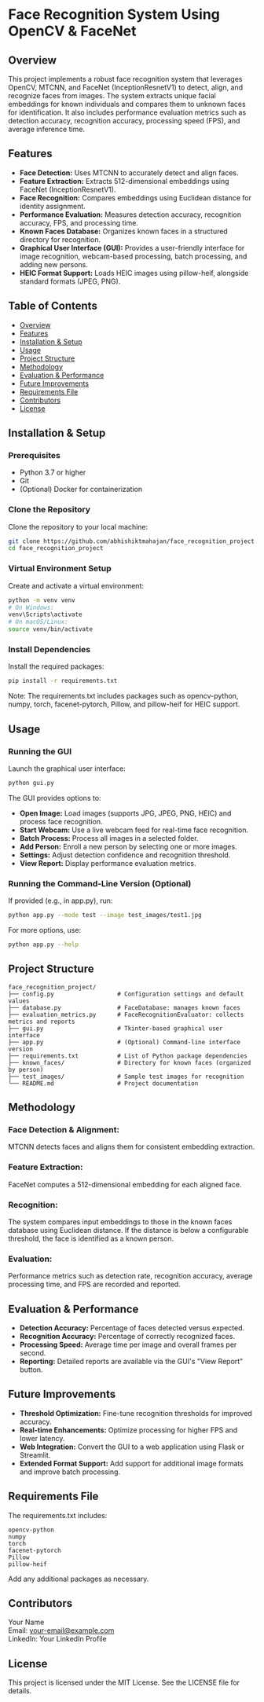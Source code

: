 # Face Recognition System Using OpenCV & FaceNet

## Overview
This project implements a robust face recognition system that leverages OpenCV, MTCNN, and FaceNet (InceptionResnetV1) to detect, align, and recognize faces from images. The system extracts unique facial embeddings for known individuals and compares them to unknown faces for identification. It also includes performance evaluation metrics such as detection accuracy, recognition accuracy, processing speed (FPS), and average inference time.

## Features
- **Face Detection:** Uses MTCNN to accurately detect and align faces.
- **Feature Extraction:** Extracts 512-dimensional embeddings using FaceNet (InceptionResnetV1).
- **Face Recognition:** Compares embeddings using Euclidean distance for identity assignment.
- **Performance Evaluation:** Measures detection accuracy, recognition accuracy, FPS, and processing time.
- **Known Faces Database:** Organizes known faces in a structured directory for recognition.
- **Graphical User Interface (GUI):** Provides a user-friendly interface for image recognition, webcam-based processing, batch processing, and adding new persons.
- **HEIC Format Support:** Loads HEIC images using pillow-heif, alongside standard formats (JPEG, PNG).

## Table of Contents
- [Overview](#overview)
- [Features](#features)
- [Installation & Setup](#installation--setup)
- [Usage](#usage)
- [Project Structure](#project-structure)
- [Methodology](#methodology)
- [Evaluation & Performance](#evaluation--performance)
- [Future Improvements](#future-improvements)
- [Requirements File](#requirements-file)
- [Contributors](#contributors)
- [License](#license)

## Installation & Setup

### Prerequisites
- Python 3.7 or higher
- Git
- (Optional) Docker for containerization

### Clone the Repository
Clone the repository to your local machine:
```bash
git clone https://github.com/abhishiktmahajan/face_recognition_project.git
cd face_recognition_project
```

### Virtual Environment Setup
Create and activate a virtual environment:

```bash
python -m venv venv
# On Windows:
venv\Scripts\activate
# On macOS/Linux:
source venv/bin/activate
```

### Install Dependencies
Install the required packages:

```bash
pip install -r requirements.txt
```

Note: The requirements.txt includes packages such as opencv-python, numpy, torch, facenet-pytorch, Pillow, and pillow-heif for HEIC support.

## Usage

### Running the GUI
Launch the graphical user interface:

```bash
python gui.py
```

The GUI provides options to:

- **Open Image:** Load images (supports JPG, JPEG, PNG, HEIC) and process face recognition.
- **Start Webcam:** Use a live webcam feed for real-time face recognition.
- **Batch Process:** Process all images in a selected folder.
- **Add Person:** Enroll a new person by selecting one or more images.
- **Settings:** Adjust detection confidence and recognition threshold.
- **View Report:** Display performance evaluation metrics.

### Running the Command-Line Version (Optional)
If provided (e.g., in app.py), run:

```bash
python app.py --mode test --image test_images/test1.jpg
```

For more options, use:

```bash
python app.py --help
```

## Project Structure
```
face_recognition_project/
├── config.py                  # Configuration settings and default values
├── database.py                # FaceDatabase: manages known faces
├── evaluation_metrics.py      # FaceRecognitionEvaluator: collects metrics and reports
├── gui.py                     # Tkinter-based graphical user interface
├── app.py                     # (Optional) Command-line interface version
├── requirements.txt           # List of Python package dependencies
├── known_faces/               # Directory for known faces (organized by person)
├── test_images/               # Sample test images for recognition
└── README.md                  # Project documentation
```

## Methodology

### Face Detection & Alignment:
MTCNN detects faces and aligns them for consistent embedding extraction.

### Feature Extraction:
FaceNet computes a 512-dimensional embedding for each aligned face.

### Recognition:
The system compares input embeddings to those in the known faces database using Euclidean distance. If the distance is below a configurable threshold, the face is identified as a known person.

### Evaluation:
Performance metrics such as detection rate, recognition accuracy, average processing time, and FPS are recorded and reported.

## Evaluation & Performance
- **Detection Accuracy:** Percentage of faces detected versus expected.
- **Recognition Accuracy:** Percentage of correctly recognized faces.
- **Processing Speed:** Average time per image and overall frames per second.
- **Reporting:** Detailed reports are available via the GUI's "View Report" button.

## Future Improvements
- **Threshold Optimization:** Fine-tune recognition thresholds for improved accuracy.
- **Real-time Enhancements:** Optimize processing for higher FPS and lower latency.
- **Web Integration:** Convert the GUI to a web application using Flask or Streamlit.
- **Extended Format Support:** Add support for additional image formats and improve batch processing.

## Requirements File
The requirements.txt includes:

```
opencv-python
numpy
torch
facenet-pytorch
Pillow
pillow-heif
```

Add any additional packages as necessary.

## Contributors
Your Name  
Email: your-email@example.com  
LinkedIn: Your LinkedIn Profile

## License
This project is licensed under the MIT License. See the LICENSE file for details.

